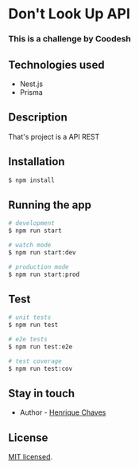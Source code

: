# Don't Look Up API

### This is a challenge by Coodesh

## Technologies used

- Nest.js
- Prisma

## Description

That's project is a API REST

## Installation

```bash
$ npm install
```

## Running the app

```bash
# development
$ npm run start

# watch mode
$ npm run start:dev

# production mode
$ npm run start:prod
```

## Test

```bash
# unit tests
$ npm run test

# e2e tests
$ npm run test:e2e

# test coverage
$ npm run test:cov
```

## Stay in touch

- Author - [Henrique Chaves](https://www.linkedin.com/in/henrique-chaves-a6b5b9236/)

## License

[MIT licensed](LICENSE).
